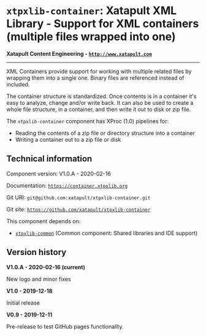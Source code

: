 # `xtpxlib-container`: Xatapult XML Library - Support for XML containers (multiple files wrapped into one)

**Xatapult Content Engineering - [`http://www.xatapult.com`](http://www.xatapult.com)**

---------- 

XML Containers provide support for working with multiple related files by wrapping them into a single one. 
Binary files are referenced instead of included. 

The container structure is standardized. Once contents is in a container it's easy to analyze, change and/or write back. 
It can also be used to create a whole file structure, in a container, and then write it out to disk or zip file.

The `xtpxlib-container` component has XProc (1.0) pipelines for:
* Reading the contents of a zip file or directory structure into a container
* Writing a container out to a zip file or disk

## Technical information

Component version: V1.0.A - 2020-02-16

Documentation: [`https://container.xtpxlib.org`](https://container.xtpxlib.org)

Git URI: `git@github.com:xatapult/xtpxlib-container.git`

Git site: [`https://github.com/xatapult/xtpxlib-container`](https://github.com/xatapult/xtpxlib-container)
      
This component depends on:
* [`xtpxlib-common`](https://common.xtpxlib.org) (Common component: Shared libraries and IDE support)

## Version history

**V1.0.A - 2020-02-16 (current)**

New logo and minor fixes

**V1.0 - 2019-12-18**

Initial release

**V0.9 - 2019-12-11**

Pre-release to test GitHub pages functionality.


